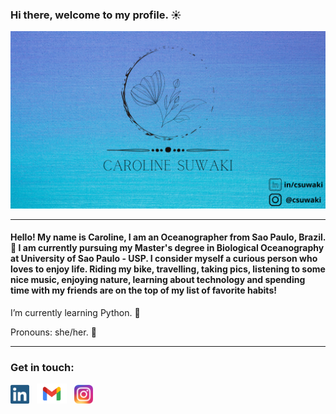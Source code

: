 ### Hi there, welcome to my profile. :sunny:

![capa github](./images/covergit.png)


---
#### Hello! My name is Caroline, I am an Oceanographer from Sao Paulo, Brazil. :ocean: I am currently pursuing my Master's degree in Biological Oceanography at University of Sao Paulo - USP. I consider myself a curious person who loves to enjoy life. Riding my bike, travelling, taking pics, listening to some nice music, enjoying nature, learning about technology and spending time with my friends are on the top of my list of favorite habits! 

I’m currently learning Python. :snake:


Pronouns: she/her. :girl:

---

### Get in touch:

<a href="https://www.linkedin.com/in/csuwaki/"><img height="30" src="https://github.com/csuwaki/csuwaki/blob/main/images/linkedin.png"></a>&nbsp;&nbsp;
<a href="mailto:csuwaki@gmail.com"><img height="32" src="https://github.com/csuwaki/csuwaki/blob/main/images/Gmail-Logo.wine.svg"></a>&nbsp;&nbsp;
<a href="https://www.instagram.com/csuwaki/"><img height="30" src="https://github.com/csuwaki/csuwaki/blob/main/images/insta.png"></a>&nbsp;&nbsp;




